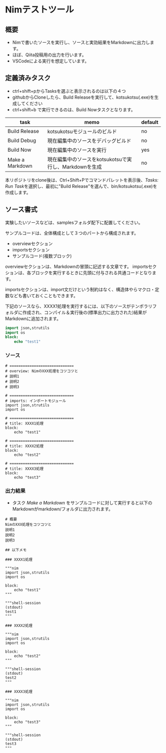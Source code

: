 # Nimテストツール

## 概要

* Nimで書いたソースを実行し、ソースと実効結果をMarkdownに出力します。
* ほぼ、Qiita投稿用の出力を行います。
* VSCodeによる実行を想定しています。

## 定義済みタスク

* ctrl+shift+pからTasksを選ぶと表示されるのは以下の４つ
* githubからCloneしたら、Build Releaseを実行して、kotsukotsu(.exe)を生成してください
* ctrl+shift+b で実行できるのは、Build Nowタスクとなります。

| task | memo | default |
| ---- | ---- | ------- |
| Build Release | kotsukotsuモジュールのビルド | no |
| Build Debug   | 現在編集中のソースをデバッグビルド | no |
| Build Now   | 現在編集中のソースを実行 | yes |
| Make a Markdown | 現在編集中のソースをkotsukotsuで実行し、Markdownを生成 | no |

本リポジトリをclone後は、Ctrl+Shift+Pでコマンドパレットを表示後、*Tasks: Run Task*を選択し、最初に"Build Release"を選んで、bin/kotsukotsu(.exe)を作成します。

## ソース書式

実験したいソースなどは、samplesフォルダ配下に配置してください。

サンプルコードは、全体構成として３つのパートから構成されます。
- overviewセクション
- importsセクション
- サンプルコード(複数ブロック)


overviewセクションは、Markdownの冒頭に記述する文章です。
importsセクションは、各ブロックを実行するときに先頭に付与される共通コードとなります。

importsセクションは、import文だけという制約はなく、構造体やらマクロ・定数なども書いておくこともできます。

下記のソースなら、XXXX1処理を実行するには、以下のソースがテンポラリフォルダに作成され、コンパイル＆実行後の(標準出力に出力された)結果がMarkdownに追加されます。

```nim:/tmp/temporary.nim
import json,strutils
import os
block:
    echo "test1"
```

### ソース

```nim: sample.nim
# =============================
# overview: NimのXXX処理をコツコツと
# 説明1
# 説明2
# 説明3

# =============================
# imports: インポートモジュール
import json,strutils
import os

# =============================
# title: XXXX1処理
block:
    echo "test1"

# =============================
# title: XXXX2処理
block:
    echo "test2"

# =============================
# title: XXXX3処理
block:
    echo "test3"

```

### 出力結果

* タスク *Make a Markdown* をサンプルコードに対して実行すると以下のMarkdownがmarkdown/フォルダに出力されます。

```
# 概要
NimのXXX処理をコツコツと
説明1
説明2
説明3

## 以下メモ

### XXXX1処理

"""nim
import json,strutils
import os

block:
    echo "test1"
"""

"""shell-session
(stdout)
test1
"""

### XXXX2処理

"""nim
import json,strutils
import os

block:
    echo "test2"
"""

"""shell-session
(stdout)
test2
"""

### XXXX3処理

"""nim
import json,strutils
import os

block:
    echo "test3"
"""

"""shell-session
(stdout)
test3
"""

```